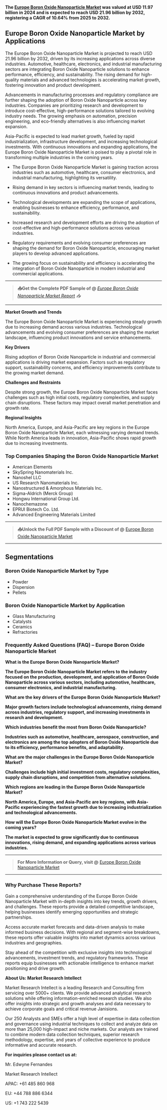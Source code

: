 <p><strong>The <a href="https://www.marketresearchintellect.com/download-sample/?rid=949462&amp;utm_source=Pulse-April-Europe&amp;utm_medium=852">Europe Boron Oxide Nanoparticle Market</a> was valued at USD 11.97 billion in 2024 and is expected to reach USD 21.96 billion by 2032, registering a CAGR of 10.64% from 2025 to 2032.</strong></p><h2>Europe Boron Oxide Nanoparticle Market by Applications&nbsp;</h2><p><p>The Europe Boron Oxide Nanoparticle Market is projected to reach USD 21.96 billion by 2032, driven by its increasing applications across diverse industries. Automotive, healthcare, electronics, and industrial manufacturing sectors are integrating Boron Oxide Nanoparticle solutions to enhance performance, efficiency, and sustainability. The rising demand for high-quality materials and advanced technologies is accelerating market growth, fostering innovation and product development.</p><p>Advancements in manufacturing processes and regulatory compliance are further shaping the adoption of Boron Oxide Nanoparticle across key industries. Companies are prioritizing research and development to introduce cost-effective, high-performance solutions tailored to evolving industry needs. The growing emphasis on automation, precision engineering, and eco-friendly alternatives is also influencing market expansion.</p><p>Asia-Pacific is expected to lead market growth, fueled by rapid industrialization, infrastructure development, and increasing technological investments. With continuous innovations and expanding applications, the Europe Boron Oxide Nanoparticle Market is poised to play a pivotal role in transforming multiple industries in the coming years.</p></p><ul><li><p>The Europe Boron Oxide Nanoparticle Market is gaining traction across industries such as automotive, healthcare, consumer electronics, and industrial manufacturing, highlighting its versatility.</p></li><li><p>Rising demand in key sectors is influencing market trends, leading to continuous innovations and product advancements.</p></li><li><p>Technological developments are expanding the scope of applications, enabling businesses to enhance efficiency, performance, and sustainability.</p></li><li><p>Increased research and development efforts are driving the adoption of cost-effective and high-performance solutions across various industries.</p></li><li><p>Regulatory requirements and evolving consumer preferences are shaping the demand for Boron Oxide Nanoparticle, encouraging market players to develop advanced applications.</p></li><li><p>The growing focus on sustainability and efficiency is accelerating the integration of Boron Oxide Nanoparticle in modern industrial and commercial applications.</p></li></ul><hr /><blockquote><p><strong><span class="font-[700]">📥Get the Complete PDF Sample of @ </span></strong><em><span class="font-[700]"><a href="https://www.marketresearchintellect.com/download-sample/?rid=949462&amp;utm_source=Pulse-April-Europe&amp;utm_medium=852" target="_blank" data-tracking-control-name="article-ssr-frontend-pulse_little-text-block" data-tracking-will-navigate="" data-test-link="">Europe Boron Oxide Nanoparticle Market Report</a>&nbsp;📥</span></em></p></blockquote><hr /><p class="" data-start="77" data-end="360"><strong data-start="77" data-end="105">Market Growth and Trends</strong></p><p class="" data-start="77" data-end="360">The Europe Boron Oxide Nanoparticle Market is experiencing steady growth due to increasing demand across various industries. Technological advancements and evolving consumer preferences are shaping the market landscape, influencing product innovations and service enhancements.</p><p class="" data-start="362" data-end="606"><strong data-start="362" data-end="377">Key Drivers</strong></p><p class="" data-start="362" data-end="606">Rising adoption of Boron Oxide Nanoparticle in industrial and commercial applications is driving market expansion. Factors such as regulatory support, sustainability concerns, and efficiency improvements contribute to the growing market demand.</p><p class="" data-start="608" data-end="849"><strong data-start="608" data-end="637">Challenges and Restraints</strong></p><p class="" data-start="608" data-end="849">Despite strong growth, the Europe Boron Oxide Nanoparticle Market faces challenges such as high initial costs, regulatory complexities, and supply chain disruptions. These factors may impact overall market penetration and growth rate.</p><p class="" data-start="851" data-end="1095"><strong data-start="851" data-end="872">Regional Insights</strong></p><p class="" data-start="851" data-end="1095">North America, Europe, and Asia-Pacific are key regions in the Europe Boron Oxide Nanoparticle Market, each witnessing varying demand trends. While North America leads in innovation, Asia-Pacific shows rapid growth due to increasing investments.</p><p><h3>Top Companies Shaping the Boron Oxide Nanoparticle Market </h3><ul><li>American Elements</li><li> SkySpring Nanomaterials Inc.</li><li> Nanoshel LLC</li><li> US Research Nanomaterials Inc.</li><li> Nanostructured & Amorphous Materials Inc.</li><li> Sigma-Aldrich (Merck Group)</li><li> Hongwu International Group Ltd.</li><li> Nanochemazone</li><li> EPRUI Biotech Co. Ltd.</li><li> Advanced Engineering Materials Limited</li></ul></p><hr /><blockquote><p><strong>📥Unlock the Full PDF Sample with a Discount of @</strong> <a href="https://www.marketresearchintellect.com/ask-for-discount/?rid=949462&amp;utm_source=Pulse-April-Europe&amp;utm_medium=852">Europe Boron Oxide Nanoparticle Market</a></p></blockquote><hr /><p><h2>Segmentations</h2><h3>Boron Oxide Nanoparticle Market by Type</h3><ul><li>Powder</li><li> Dispersion</li><li> Pellets</li></ul><h3>Boron Oxide Nanoparticle Market by Application</h3><ul><li>Glass Manufacturing</li><li> Catalysts</li><li> Ceramics</li><li> Refractories</li></ul></p><h3><strong>Frequently Asked Questions (FAQ) &ndash; Europe Boron Oxide Nanoparticle Market</strong></h3><p><strong>What is the Europe Boron Oxide Nanoparticle Market?</strong></p><p><strong>The Europe Boron Oxide Nanoparticle Market refers to the industry focused on the production, development, and application of Boron Oxide Nanoparticle across various sectors, including automotive, healthcare, consumer electronics, and industrial manufacturing.</strong></p><p><strong>What are the key drivers of the Europe Boron Oxide Nanoparticle Market?</strong></p><p><strong>Major growth factors include technological advancements, rising demand across industries, regulatory support, and increasing investments in research and development.</strong></p><p><strong>Which industries benefit the most from Boron Oxide Nanoparticle?</strong></p><p><strong>Industries such as automotive, healthcare, aerospace, construction, and electronics are among the top adopters of Boron Oxide Nanoparticle due to its efficiency, performance benefits, and adaptability.</strong></p><p><strong>What are the major challenges in the Europe Boron Oxide Nanoparticle Market?</strong></p><p><strong>Challenges include high initial investment costs, regulatory complexities, supply chain disruptions, and competition from alternative solutions.</strong></p><p><strong>Which regions are leading in the Europe Boron Oxide Nanoparticle Market?</strong></p><p><strong>North America, Europe, and Asia-Pacific are key regions, with Asia-Pacific experiencing the fastest growth due to increasing industrialization and technological advancements.</strong></p><p><strong>How will the Europe Boron Oxide Nanoparticle Market evolve in the coming years?</strong></p><p><strong>The market is expected to grow significantly due to continuous innovations, rising demand, and expanding applications across various industries.</strong></p><hr /><blockquote><p><span class="font-[700]"><strong>For More Information or Query, visit&nbsp;@</strong>&nbsp;</span><span class="font-[700]"><a href="https://www.marketresearchintellect.com/product/global-boron-oxide-nanoparticle-market/?utm_source=Linkedin&utm_medium=852" target="_blank" data-tracking-control-name="article-ssr-frontend-pulse_little-text-block" data-tracking-will-navigate="" data-test-link="">Europe Boron Oxide Nanoparticle Market</a></span></p></blockquote><hr /><h3><strong data-start="0" data-end="31">Why Purchase These Reports?</strong></h3><p class="" data-start="35" data-end="297">Gain a comprehensive understanding of the Europe Boron Oxide Nanoparticle Market with in-depth insights into key trends, growth drivers, and challenges. These reports provide a detailed competitive landscape, helping businesses identify emerging opportunities and strategic partnerships.</p><p class="" data-start="299" data-end="540">Access accurate market forecasts and data-driven analysis to make informed business decisions. With regional and segment-wise breakdowns, these reports offer valuable insights into market dynamics across various industries and geographies.</p><p class="" data-start="542" data-end="784">Stay ahead of the competition with exclusive insights into technological advancements, investment trends, and regulatory frameworks. These reports equip businesses with actionable intelligence to enhance market positioning and drive growth.</p><p><strong><span class="font-[700]">About Us: Market Research Intellect</span></strong></p><p><span class="">Market Research Intellect is a leading Research and Consulting firm servicing over 5000+ clients. We provide advanced analytical research solutions while offering information-enriched research studies.&nbsp;</span>We also offer insights into strategic and growth analyses and data necessary to achieve corporate goals and critical revenue Janisions.</p><p><span class="">Our 250 Analysts and SMEs offer a high level of expertise in data collection and governance using industrial techniques to collect and analyze data on more than 25,000 high-impact and niche markets. Our analysts are trained to combine modern data collection techniques, superior research methodology, expertise, and years of collective experience to produce informative and accurate research.</span></p><p><strong>For inquiries please contact us at:</strong></p><p>Mr. Edwyne Fernandes</p><p>Market Research Intellect</p><p>APAC: +61 485 860 968</p><p>EU: +44 788 886 6344</p><p>US: +1 743 222 5439</p>